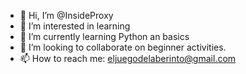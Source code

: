 - 👋 Hi, I’m @InsideProxy
- 👀 I’m interested in learning 
- 🌱 I’m currently learning Python an basics
- 💞️ I’m looking to collaborate on beginner activities.
- 📫 How to reach me: eljuegodelaberinto@gmail.com

<!---
InsideProxy/InsideProxy is a ✨ special ✨ repository because its `README.md` (this file) appears on your GitHub profile.
You can click the Preview link to take a look at your changes.
--->
